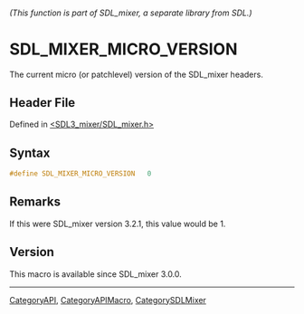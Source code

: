 ###### (This function is part of SDL_mixer, a separate library from SDL.)
# SDL_MIXER_MICRO_VERSION

The current micro (or patchlevel) version of the SDL_mixer headers.

## Header File

Defined in [<SDL3_mixer/SDL_mixer.h>](https://github.com/libsdl-org/SDL_mixer/blob/main/include/SDL3_mixer/SDL_mixer.h)

## Syntax

```c
#define SDL_MIXER_MICRO_VERSION   0
```

## Remarks

If this were SDL_mixer version 3.2.1, this value would be 1.

## Version

This macro is available since SDL_mixer 3.0.0.

----
[CategoryAPI](CategoryAPI), [CategoryAPIMacro](CategoryAPIMacro), [CategorySDLMixer](CategorySDLMixer)


